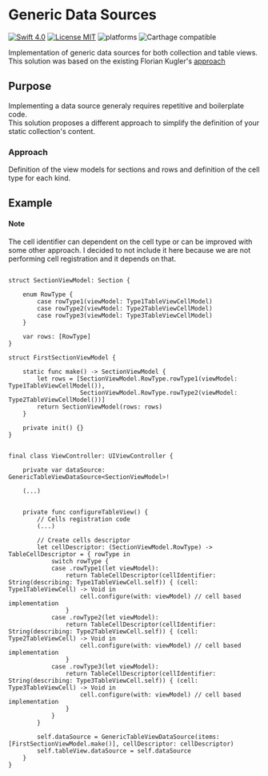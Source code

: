 # Generic Data Sources
[![Swift 4.0](https://img.shields.io/badge/Swift-4.0-orange.svg?style=flat)](https://developer.apple.com/swift/)
[![License MIT](https://img.shields.io/badge/License-MIT-lightgrey.svg?style=flat)](https://opensource.org/licenses/MIT)
![platforms](https://img.shields.io/badge/platforms-iOS%20-lightgrey.svg)
![Carthage compatible](https://camo.githubusercontent.com/3dc8a44a2c3f7ccd5418008d1295aae48466c141/68747470733a2f2f696d672e736869656c64732e696f2f62616467652f43617274686167652d636f6d70617469626c652d3442433531442e7376673f7374796c653d666c6174)

Implementation of generic data sources for both collection and table views.  
This solution was based on the existing Florian Kugler's [approach](https://github.com/objcio/S01E26-generic-table-view-controllers-part-2)

## Purpose
Implementing a data source generaly requires repetitive and boilerplate code.  
This solution proposes a different approach to simplify the definition of your static collection's content.

### Approach
Definition of the view models for sections and rows and definition of the cell type for each kind.

## Example
#### Note 
The cell identifier can dependent on the cell type or can be improved with some other approach. I decided to not include it here because we are not performing cell registration and it depends on that.

```

struct SectionViewModel: Section {
    
    enum RowType {
        case rowType1(viewModel: Type1TableViewCellModel)
        case rowType2(viewModel: Type2TableViewCellModel)
        case rowType3(viewModel: Type3TableViewCellModel)
    }
    
    var rows: [RowType]
}

struct FirstSectionViewModel {
	
	static func make() -> SectionViewModel {
		let rows = [SectionViewModel.RowType.rowType1(viewModel: Type1TableViewCellModel()),
		            SectionViewModel.RowType.rowType2(viewModel: Type2TableViewCellModel())]
		return SectionViewModel(rows: rows)
	}
	
	private init() {}
}


final class ViewController: UIViewController {
    
	private var dataSource: GenericTableViewDataSource<SectionViewModel>!
	
	(...)
	
	
	private func configureTableView() {
        // Cells registration code
        (...)
        
        // Create cells descriptor
        let cellDescriptor: (SectionViewModel.RowType) -> TableCellDescriptor = { rowType in
            switch rowType {
            case .rowType1(let viewModel):
                return TableCellDescriptor(cellIdentifier: String(describing: Type1TableViewCell.self)) { (cell: Type1TableViewCell) -> Void in
                    cell.configure(with: viewModel) // cell based implementation
                }
            case .rowType2(let viewModel):
                return TableCellDescriptor(cellIdentifier: String(describing: Type2TableViewCell.self)) { (cell: Type2TableViewCell) -> Void in
                    cell.configure(with: viewModel) // cell based implementation
                }
            case .rowType3(let viewModel):
                return TableCellDescriptor(cellIdentifier: String(describing: Type3TableViewCell.self)) { (cell: Type3TableViewCell) -> Void in
                    cell.configure(with: viewModel) // cell based implementation
                }
            }
        }
        
        self.dataSource = GenericTableViewDataSource(items: [FirstSectionViewModel.make()], cellDescriptor: cellDescriptor)
        self.tableView.dataSource = self.dataSource
	}
}
```